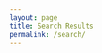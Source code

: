 ```yaml
---
layout: page
title: Search Results
permalink: /search/
---
```


<ul id="search-results"></ul>

<script>
  window.store = {
    {% for post in site.posts %}
      "{{ post.url | slugify }}": {
        "title": "{{ post.title | xml_escape }}",
        "author": "{{ post.author | xml_escape }}",
        "category": "{{ post.category | xml_escape }}",
        "content": {{ post.content | strip_html | jsonify }},
        "excerpt": {{ post.excerpt | strip_html | jsonify }},
        "url": "{{ post.url | xml_escape }}"
      }
      {% unless forloop.last %},{% endunless %}
    {% endfor %}
  };
</script>

<script src="https://unpkg.com/lunr/lunr.js"></script>
<script src="../myjs/search.js"></script>
